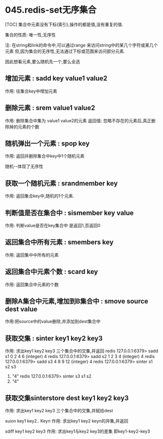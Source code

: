 # 045.redis-set无序集合
[TOC]
集合中元素没有下标(索引),操作的都是值,没有重复的值.

集合的性质: 唯一性,无序性

注: 在string和link的命令中,可以通过range 来访问string中的某几个字符或某几个元素
但,因为集合的无序性,无法通过下标或范围来访问部分元素.

因此想看元素,要么随机先一个,要么全选

## 增加元素 : sadd key  value1 value2
作用: 往集合key中增加元素

## 删除元素 : srem value1 value2
作用: 删除集合中集为 value1 value2的元素
返回值: 忽略不存在的元素后,真正删除掉的元素的个数

## 随机弹出一个元素 : spop key
作用: 返回并删除集合中key中1个随机元素

随机--体现了无序性

## 获取一个随机元素 : srandmember key
作用: 返回集合key中,随机的1个元素.

## 判断值是否在集合中 : sismember key  value
作用: 判断value是否在key集合中
是返回1,否返回0

## 返回集合中所有元素 : smembers key
作用: 返回集中中所有的元素

## 返回集合中元素个数 : scard key
作用: 返回集合中元素的个数

## 删除A集合中元素,增加到B集合中 : smove source dest value
作用:把source中的value删除,并添加到dest集合中



## 获取交集 : sinter  key1 key2 key3
作用: 求出key1 key2 key3 三个集合中的交集,并返回
redis 127.0.0.1:6379> sadd s1 0 2 4 6
(integer) 4
redis 127.0.0.1:6379> sadd s2 1 2 3 4
(integer) 4
redis 127.0.0.1:6379> sadd s3 4 8 9 12
(integer) 4
redis 127.0.0.1:6379> sinter s1 s2 s3
1) "4"
redis 127.0.0.1:6379> sinter s3 s1 s2
1) "4"

## 获取交集sinterstore dest key1 key2 key3
作用: 求出key1 key2 key3 三个集合中的交集,并赋给dest


suion key1 key2.. Keyn
作用: 求出key1 key2 keyn的并集,并返回

sdiff key1 key2 key3 
作用: 求出key1与key2 key3的差集
即key1-key2-key3 
